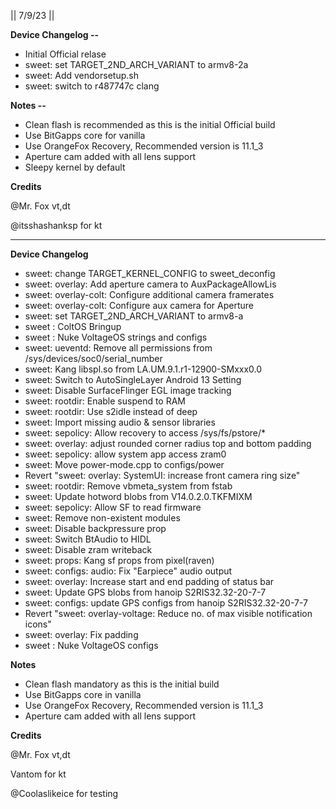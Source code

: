 || 7/9/23 ||

**Device Changelog --**
- Initial Official relase 
- sweet: set TARGET_2ND_ARCH_VARIANT to armv8-2a
- sweet: Add vendorsetup.sh
- sweet: switch to r487747c clang

**Notes --**

- Clean flash is recommended as this is the initial Official build
- Use BitGapps core for vanilla
- Use OrangeFox Recovery, Recommended version is 11.1_3
- Aperture cam added with all lens support
- Sleepy kernel by default


**Credits**

@Mr. Fox vt,dt

@itsshashanksp for kt

- --

**Device Changelog**

- sweet: change TARGET_KERNEL_CONFIG to sweet_deconfig
- sweet: overlay: Add aperture camera to AuxPackageAllowLis
- sweet: overlay-colt: Configure additional camera framerates
- sweet: overlay-colt: Configure aux camera for Aperture
- sweet: set TARGET_2ND_ARCH_VARIANT to armv8-a
- sweet : ColtOS Bringup
- sweet : Nuke VoltageOS strings and configs
- sweet: ueventd: Remove all permissions from /sys/devices/soc0/serial_number
- sweet: Kang libspl.so from LA.UM.9.1.r1-12900-SMxxx0.0
- sweet: Switch to AutoSingleLayer Android 13 Setting
- sweet: Disable SurfaceFlinger EGL image tracking
- sweet: rootdir: Enable suspend to RAM
- sweet: rootdir: Use s2idle instead of deep
- sweet: Import missing audio & sensor libraries
- sweet: sepolicy: Allow recovery to access /sys/fs/pstore/*
- sweet: overlay: adjust rounded corner radius top and bottom padding
- sweet: sepolicy: allow system app access zram0
- sweet: Move power-mode.cpp to configs/power
- Revert "sweet: overlay: SystemUI: increase front camera ring size"
- sweet: rootdir: Remove vbmeta_system from fstab
- sweet: Update hotword blobs from V14.0.2.0.TKFMIXM
- sweet: sepolicy: Allow SF to read firmware
- sweet: Remove non-existent modules
- sweet: Disable backpressure prop
- sweet: Switch BtAudio to HIDL
- sweet: Disable zram writeback
- sweet: props: Kang sf props from pixel(raven)
- sweet: configs: audio: Fix "Earpiece" audio output
- sweet: overlay: Increase start and end padding of status bar
- sweet: Update GPS blobs from hanoip S2RIS32.32-20-7-7
- sweet: configs: update GPS configs from hanoip S2RIS32.32-20-7-7
- Revert "sweet: overlay-voltage: Reduce no. of max visible notification icons"
- sweet: overlay: Fix padding
- sweet : Nuke VoltageOS configs

**Notes**

- Clean flash mandatory as this is the initial build
- Use BitGapps core in vanilla
- Use OrangeFox Recovery, Recommended version is 11.1_3
- Aperture cam added with all lens support


**Credits**

@Mr. Fox vt,dt

Vantom for kt

@Coolaslikeice for testing

